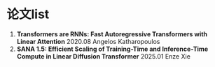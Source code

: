 # 论文list
1. **Transformers are RNNs: Fast Autoregressive Transformers with Linear Attention** 2020.08 Angelos Katharopoulos
2. **SANA 1.5: Efficient Scaling of Training-Time and Inference-Time Compute in Linear Diffusion Transformer**  2025.01 Enze Xie